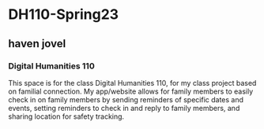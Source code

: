 # DH110-Spring23

## haven jovel

### Digital Humanities 110

This space is for the class Digital Humanities 110, for my class project based on familial connection. My app/website allows for family members to easily check in on family members by sending reminders of specific dates and events, setting reminders to check in and reply to family members, and sharing location for safety tracking. 
